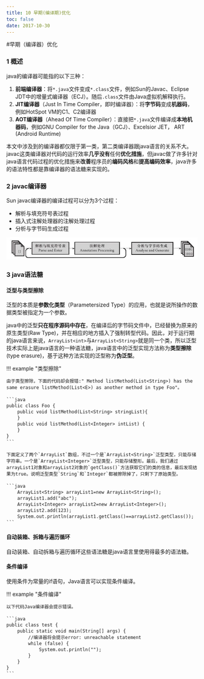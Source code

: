 ```yaml
---
title: 10 早期(编译期)优化
toc: false
date: 2017-10-30
---
```


#早期（编译器）优化

### 1 概述

java的编译器可能指的以下三种：

1. **前端编译器**：将`*.java`文件变成`*.class`文件，例如Sun的Javac、Eclipse JDT中的增量式编译器（ECJ）。随后`.class`文件由Java虚拟机解释执行。
2. **JIT编译器**（Just In Time Compiler，即时编译器）：将**字节码**变成**机器码**，例如HotSpot VM的C1、C2编译器
3. **AOT编译器**（Ahead Of Time Compiler）：直接把`*.java`文件编译成**本地机器码**，例如GNU Compiler for the Java（GCJ）、Excelsior JET， ART (Android Runtime)

本文中涉及到的编译器都仅限于第一类，第二类编译器跟java语言的关系不大。javac这类编译器对代码的运行效率**几乎没有**任何**优化措施**，但javac做了许多针对java语言代码过程的优化措施来**改善**程序员的**编码风格**和**提高编码效率**，java许多的语法特性都是靠编译器的语法糖来实现的。

### 2 javac编译器

Sun javac编译器的编译过程可以分为3个过程：

* 解析与填充符号表过程
* 插入式注解处理器的注解处理过程
* 分析与字节码生成过程

![](figures/javac.jpg)


### 3 java语法糖

#### 泛型与类型擦除

泛型的本质是**参数化类型**（Parametersized Type）的应用，也就是说所操作的数据类型被指定为一个参数。

java中的泛型**只在程序源码中存在**，在编译后的字节码文件中，已经替换为原来的原生类型(Raw Type)，并在相应的地方插入了强制转型代码。因此，对于运行期的java语言来说，`ArrayList<int>`与`ArrayList<String>`就是同一个类，所以泛型技术实际上是java语言的一种语法糖，java语言中的泛型实现方法称为**类型擦除**(type erasure)，基于这种方法实现的泛型称为**伪泛型**。

!!! example "类型擦除"
    
    由于类型擦除，下面的代码却会报错:" Method listMethod(List<String>) has the same erasure listMethod(List<E>) as another method in type Foo"。
    
    ```java
    public class Foo {  
        public void listMethod(List<String> stringList){  
        }  
        public void listMethod(List<Integer> intList) {  
        }  
    }
    ```
    
    下面定义了两个`ArrayList`数组，不过一个是`ArrayList<String>`泛型类型，只能存储字符串。一个是`ArrayList<Integer>`泛型类型，只能存储整形。最后，我们通过arrayList1对象和arrayList2对象的`getClass()`方法获取它们的类的信息，最后发现结果为true。说明泛型类型`String`和`Integer`都被擦除掉了，只剩下了原始类型。

    ```java
		ArrayList<String> arrayList1=new ArrayList<String>();
		arrayList1.add("abc");
		ArrayList<Integer> arrayList2=new ArrayList<Integer>();
		arrayList2.add(123);
		System.out.println(arrayList1.getClass()==arrayList2.getClass());
    ```


#### 自动装箱、拆箱与遍历循环

自动装箱、自动拆箱与遍历循环这些语法糖是java语言里使用得最多的语法糖。

#### 条件编译

使用条件为常量的if语句，Java语言可以实现条件编译。

!!! example "条件编译"

    以下代码Java编译器会提示错误。
    
    ```java
    public class test {
        public static void main(String[] args) {
            //编译器将会提示error: unreachable statement
            while (false) {
                System.out.println("");
            }
        }
    }
    ```
